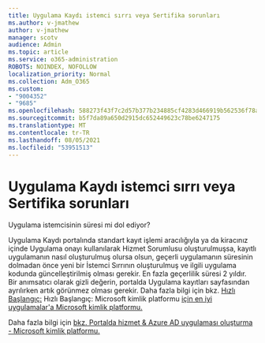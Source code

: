 ```yaml
---
title: Uygulama Kaydı istemci sırrı veya Sertifika sorunları
ms.author: v-jmathew
author: v-jmathew
manager: scotv
audience: Admin
ms.topic: article
ms.service: o365-administration
ROBOTS: NOINDEX, NOFOLLOW
localization_priority: Normal
ms.collection: Adm_O365
ms.custom:
- "9004352"
- "9685"
ms.openlocfilehash: 588273f43f7c2d57b377b234885cf4283d466919b562536f78a64356422f9f9f
ms.sourcegitcommit: b5f7da89a650d2915dc652449623c78be6247175
ms.translationtype: MT
ms.contentlocale: tr-TR
ms.lasthandoff: 08/05/2021
ms.locfileid: "53951513"
---
```

# <a name="app-registration-client-secret-or-certificate-issues"></a>Uygulama Kaydı istemci sırrı veya Sertifika sorunları

Uygulama istemcisinin süresi mi dol ediyor?

Uygulama Kaydı portalında standart kayıt işlemi aracılığıyla ya da kiracınız içinde Uygulama onayı kullanılarak Hizmet Sorumlusu oluşturulmuşsa, kayıtlı uygulamanın nasıl oluşturulmuş olursa olsun, geçerli uygulamanın süresinin dolmadan önce yeni bir İstemci Sırrının oluşturulmuş ve ilgili uygulama kodunda güncelleştirilmiş olması gerekir. En fazla geçerlilik süresi 2 yıldır. Bir anımsatıcı olarak gizli değerin, portalda Uygulama kayıtları sayfasından ayrılırken artık görünmez olması gerekir. Daha fazla bilgi için bkz. [Hızlı Başlangıç:](https://docs.microsoft.com/azure/active-directory/develop/quickstart-register-app) Hızlı Başlangıç: Microsoft kimlik platformu [için en iyi uygulamalar'a Microsoft kimlik platformu.](https://docs.microsoft.com/azure/active-directory/develop/identity-platform-integration-checklist#security)

Daha fazla bilgi için [bkz. Portalda hizmet & Azure AD uygulaması oluşturma - Microsoft kimlik platformu.](https://docs.microsoft.com/azure/active-directory/develop/howto-create-service-principal-portal)
